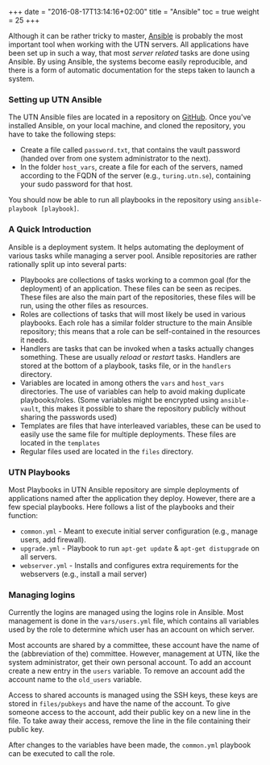 +++
date = "2016-08-17T13:14:16+02:00"
title = "Ansible"
toc = true
weight = 25
+++

Although it can be rather tricky to master, [Ansible](https://www.ansible.com)
is probably the most important tool when working with the UTN servers. All
applications have been set up in such a way, that most *server related* tasks
are done using Ansible. By using Ansible, the systems become easily
reproducible, and there is a form of automatic documentation for the steps taken
to launch a system.

### Setting up UTN Ansible

The UTN Ansible files are located in a repository on
[GitHub](/5development_tools/github). Once you've installed Ansible, on your
local machine, and cloned the repository, you have to take the following steps:

- Create a file called `password.txt`, that contains the vault password (handed
over from one system administrator to the next).
- In the folder `host_vars`, create a file for each of the servers, named
according to the FQDN of the server (e.g., `turing.utn.se`), containing your
sudo password for that host.

You should now be able to run all playbooks in the repository using
`ansible-playbook [playbook]`.

### A Quick Introduction

Ansible is a deployment system. It helps automating the deployment of various
tasks while managing a server pool. Ansible repositories are rather rationally
split up into several parts:

- Playbooks are collections of tasks working to a common goal (for the
deployment) of an application. These files can be seen as recipes. These files
are also the main part of the repositories, these files will be run, using the
other files as resources.
- Roles are collections of tasks that will most likely be used in various
playbooks. Each role has a similar folder structure to the main Ansible
repository; this means that a role can be self-contained in the resources it
needs.
- Handlers are tasks that can be invoked when a tasks actually changes
something. These are usually *reload* or *restart* tasks. Handlers are stored
at the bottom of a playbook, tasks file, or in the `handlers` directory.
- Variables are located in among others the `vars` and `host_vars` directories.
The use of variables can help to avoid making duplicate playbooks/roles. (Some
variables might be encrypted using `ansible-vault`, this makes it possible to
share the repository publicly without sharing the passwords used)
- Templates are files that have interleaved variables, these can be used to
easily use the same file for multiple deployments. These files are located in
the `templates`
- Regular files used are located in the `files` directory.

### UTN Playbooks

Most Playbooks in UTN Ansible repository are simple deployments of applications
named after the application they deploy. However, there are a few special
playbooks. Here follows a list of the playbooks and their function:

- `common.yml` - Meant to execute initial server configuration (e.g., manage
users, add firewall).
- `upgrade.yml` - Playbook to run `apt-get update` & `apt-get distupgrade` on
all servers.
- `webserver.yml` - Installs and configures extra requirements for the
webservers (e.g., install a mail server)

### Managing logins

Currently the logins are managed using the logins role in Ansible. Most
management is done in the `vars/users.yml` file, which contains all variables
used by the role to determine which user has an account on which server.

Most accounts are shared by a committee, these account have the name of the
(abbreviation of the) committee. However, management at UTN, like the system
administrator, get their own personal account. To add an account create a new
entry in the `users` variable. To remove an account add the account name to the
`old_users` variable.

Access to shared accounts is managed using the SSH keys, these keys are stored
in `files/pubkeys` and have the name of the account. To give someone access to
the account, add their public key on a new line in the file. To take away their
access, remove the line in the file containing their public key.

After changes to the variables have been made, the `common.yml` playbook can be
executed to call the role.
